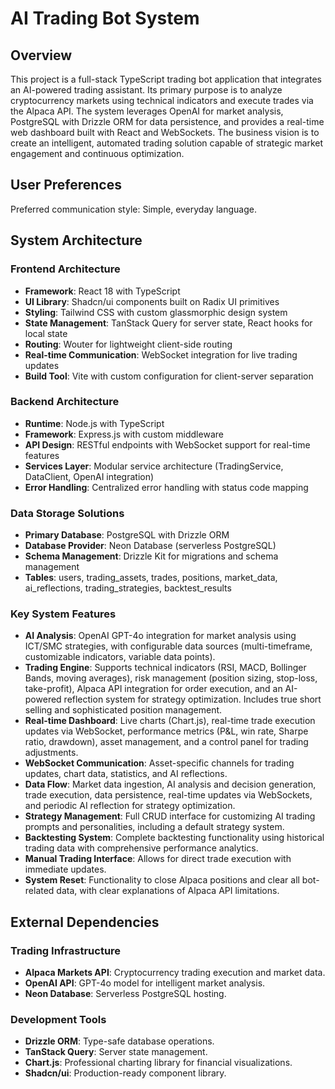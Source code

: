 # AI Trading Bot System

## Overview
This project is a full-stack TypeScript trading bot application that integrates an AI-powered trading assistant. Its primary purpose is to analyze cryptocurrency markets using technical indicators and execute trades via the Alpaca API. The system leverages OpenAI for market analysis, PostgreSQL with Drizzle ORM for data persistence, and provides a real-time web dashboard built with React and WebSockets. The business vision is to create an intelligent, automated trading solution capable of strategic market engagement and continuous optimization.

## User Preferences
Preferred communication style: Simple, everyday language.

## System Architecture

### Frontend Architecture
- **Framework**: React 18 with TypeScript
- **UI Library**: Shadcn/ui components built on Radix UI primitives
- **Styling**: Tailwind CSS with custom glassmorphic design system
- **State Management**: TanStack Query for server state, React hooks for local state
- **Routing**: Wouter for lightweight client-side routing
- **Real-time Communication**: WebSocket integration for live trading updates
- **Build Tool**: Vite with custom configuration for client-server separation

### Backend Architecture
- **Runtime**: Node.js with TypeScript
- **Framework**: Express.js with custom middleware
- **API Design**: RESTful endpoints with WebSocket support for real-time features
- **Services Layer**: Modular service architecture (TradingService, DataClient, OpenAI integration)
- **Error Handling**: Centralized error handling with status code mapping

### Data Storage Solutions
- **Primary Database**: PostgreSQL with Drizzle ORM
- **Database Provider**: Neon Database (serverless PostgreSQL)
- **Schema Management**: Drizzle Kit for migrations and schema management
- **Tables**: users, trading_assets, trades, positions, market_data, ai_reflections, trading_strategies, backtest_results

### Key System Features
- **AI Analysis**: OpenAI GPT-4o integration for market analysis using ICT/SMC strategies, with configurable data sources (multi-timeframe, customizable indicators, variable data points).
- **Trading Engine**: Supports technical indicators (RSI, MACD, Bollinger Bands, moving averages), risk management (position sizing, stop-loss, take-profit), Alpaca API integration for order execution, and an AI-powered reflection system for strategy optimization. Includes true short selling and sophisticated position management.
- **Real-time Dashboard**: Live charts (Chart.js), real-time trade execution updates via WebSocket, performance metrics (P&L, win rate, Sharpe ratio, drawdown), asset management, and a control panel for trading adjustments.
- **WebSocket Communication**: Asset-specific channels for trading updates, chart data, statistics, and AI reflections.
- **Data Flow**: Market data ingestion, AI analysis and decision generation, trade execution, data persistence, real-time updates via WebSockets, and periodic AI reflection for strategy optimization.
- **Strategy Management**: Full CRUD interface for customizing AI trading prompts and personalities, including a default strategy system.
- **Backtesting System**: Complete backtesting functionality using historical trading data with comprehensive performance analytics.
- **Manual Trading Interface**: Allows for direct trade execution with immediate updates.
- **System Reset**: Functionality to close Alpaca positions and clear all bot-related data, with clear explanations of Alpaca API limitations.

## External Dependencies

### Trading Infrastructure
- **Alpaca Markets API**: Cryptocurrency trading execution and market data.
- **OpenAI API**: GPT-4o model for intelligent market analysis.
- **Neon Database**: Serverless PostgreSQL hosting.

### Development Tools
- **Drizzle ORM**: Type-safe database operations.
- **TanStack Query**: Server state management.
- **Chart.js**: Professional charting library for financial visualizations.
- **Shadcn/ui**: Production-ready component library.